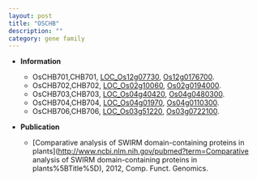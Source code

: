 ```yaml
---
layout: post
title: "OSCHB"
description: ""
category: gene family
---
```


* **Information**  
    + OsCHB701,CHB701, [LOC_Os12g07730](http://rice.uga.edu/cgi-bin/ORF_infopage.cgi?orf=LOC_Os12g07730), [Os12g0176700](https://rapdb.dna.affrc.go.jp/locus/?name=Os12g0176700).
    + OsCHB702,CHB702, [LOC_Os02g10060](http://rice.uga.edu/cgi-bin/ORF_infopage.cgi?orf=LOC_Os02g10060), [Os02g0194000](https://rapdb.dna.affrc.go.jp/locus/?name=Os02g0194000).
    + OsCHB703,CHB703, [LOC_Os04g40420](http://rice.uga.edu/cgi-bin/ORF_infopage.cgi?orf=LOC_Os04g40420), [Os04g0480300](https://rapdb.dna.affrc.go.jp/locus/?name=Os04g0480300).
    + OsCHB704,CHB704, [LOC_Os04g01970](http://rice.uga.edu/cgi-bin/ORF_infopage.cgi?orf=LOC_Os04g01970), [Os04g0110300](https://rapdb.dna.affrc.go.jp/locus/?name=Os04g0110300).
    + OsCHB706,CHB706, [LOC_Os03g51220](http://rice.uga.edu/cgi-bin/ORF_infopage.cgi?orf=LOC_Os03g51220), [Os03g0722100](https://rapdb.dna.affrc.go.jp/locus/?name=Os03g0722100).

* **Publication**  
    + [Comparative analysis of SWIRM domain-containing proteins in plants](http://www.ncbi.nlm.nih.gov/pubmed?term=Comparative analysis of SWIRM domain-containing proteins in plants%5BTitle%5D), 2012, Comp. Funct. Genomics.


